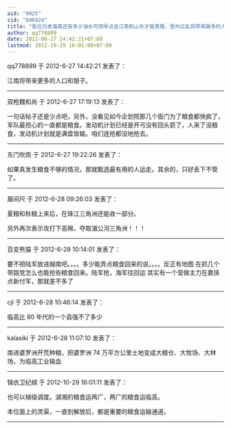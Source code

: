 ```yaml
---
aid: "9025"
zid: "046924"
title: "各位元老海南还有多少油水可捞早点去江南和山东才是真理，登州之乱将带来跟多的人口，"
author: qq778899
date: 2012-06-27 14:42:21+07:00
lastmod: 2012-10-29 16:01:00+07:00
---
```


qq778899 于 2012-6-27 14:42:21 发表了：

江南将带来更多的人口和银子。

---

双枪魏和尚 于 2012-6-27 17:19:13 发表了：

一句话帖子还是少点吧，另外，没看见如今企划院那几个衙门为了粮食都快疯了，军队最担心的一直都是粮食。发动机计划已经是开弓没有回头箭了，人来了没粮食，发动机计划就是满盘皆输。咱们连抢都没地抢去。

---

东门吹雨 于 2012-6-27 19:22:26 发表了：

如果真发生粮食不够的情况，那就甄选最有用的人运走。其余的，只好丢下不管了。

---

眉间尺 于 2012-6-28 09:26:03 发表了：

夏粮和秋粮上来后，在珠江三角洲还能收一部分。

另外再次表示攻打下高棉，夺取湄公河三角洲！！！

---

百变熊猫 于 2012-6-28 10:14:01 发表了：

要不把陆军放进越南吧。。。。多少能弄点粮食回来的说。。。。反正有地图 在抓几个带路党怎么也能抢些粮食回来。陆军抢，海军往回运 其实有一个营做主力在裹挟点新付军，那就差不多了

---

cjl 于 2012-6-28 10:46:14 发表了：

临高比 80 年代的一个县强不了多少

---

kalasiki 于 2012-6-28 11:07:10 发表了：

南进婆罗洲开荒种粮，把婆罗洲 74 万平方公里土地变成大粮仓、大牧场、大林场，为临高工业输血

---

锦衣卫纪纲 于 2012-10-29 16:01:11 发表了：

也可以梯级调度。湖湘的粮食运两广，两广的粮食运临高。

本位面上的灵渠，一直到解放后，都是重要的粮食运输通道。

---
